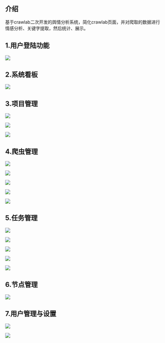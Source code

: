 ## 介绍
基于crawlab二次开发的舆情分析系统，简化crawlab页面，并对爬取的数据进行情感分析、关键字提取，然后统计、展示。
## 1.用户登陆功能 
![](img.png)
## 2.系统看板
![](img_1.png)
## 3.项目管理
![](img_2.png)

![](img_3.png)

![](img_4.png)
## 4.爬虫管理
![](img_5.png)

![](img_6.png)

![](img_7.png)

![](img_8.png)

![](img_9.png)
## 5.任务管理
![](img_10.png)

![](img_11.png)

![](img_12.png)

![](img_13.png)

![](img_14.png)
## 6.节点管理
![](img_15.png)
## 7.用户管理与设置
![](img_16.png)

![](img_17.png)